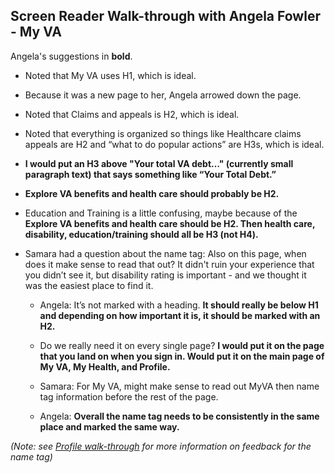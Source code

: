 ## Screen Reader Walk-through with Angela Fowler - My VA
 
Angela's suggestions in **bold**.

- Noted that My VA uses H1, which is ideal. 

- Because it was a new page to her, Angela arrowed down the page.

- Noted that Claims and appeals is H2, which is ideal.

- Noted that everything is organized so things like Healthcare claims appeals are H2 and “what to do popular actions” are H3s, which is ideal.

- **I would put an H3 above "Your total VA debt…" (currently small paragraph text) that says something like “Your Total Debt.”**

- **Explore VA benefits and health care should probably be H2.**

- Education and Training is a little confusing, maybe because of the **Explore VA benefits and health care should be H2. Then health care, disability, education/training should all be H3 (not H4).**

- Samara had a question about the name tag: Also on this page, when does it make sense to read that out? It didn't ruin your experience that you didn’t see it, but disability rating is important - and we thought it was the easiest place to find it.

  - Angela: It’s not marked with a heading. **It should really be below H1 and depending on how important it is, it should be marked with an H2.**
  
  - Do we really need it on every single page? **I would put it on the page that you land on when you sign in. Would put it on the main page of My VA, My Health, and Profile.**

  - Samara: For My VA, might make sense to read out MyVA then name tag information before the rest of the page.

  - Angela: **Overall the name tag needs to be consistently in the same place and marked the same way.**

_(Note: see [Profile walk-through](https://github.com/department-of-veterans-affairs/va.gov-team/blob/master/products/identity-personalization/profile/product/screen-reader-walkthrough.md) for more information on feedback for the name tag)_
